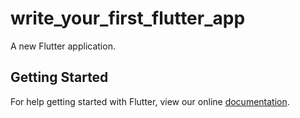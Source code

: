 # write_your_first_flutter_app

A new Flutter application.

## Getting Started

For help getting started with Flutter, view our online
[documentation](https://flutter.io/).

